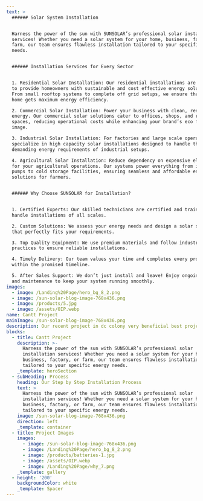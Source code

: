 ```yaml
---
text: >
  ###### Solar System Installation


  Harness the power of the sun with SUNSOLAR’s professional solar installation
  services! Whether you need a solar system for your home, business, factory, or
  farm, our team ensures flawless installation tailored to your specific energy
  needs.


  ###### Installation Services for Every Sector


  1. Residential Solar Installation: Our residential installations are designed
  to provide homeowners with sustainable and cost effective energy solutions.
  From small rooftop systems to complete off grid setups, we ensure that every
  home gets maximum energy efficiency.

  2. Commercial Solar Installation: Power your business with clean, renewable
  energy. Our commercial solar solutions cater to offices, shops, and retail
  spaces, reducing operational costs while enhancing your brand’s eco friendly
  image.

  3. Industrial Solar Installation: For factories and large scale operations, we
  specialize in high capacity solar installations designed to handle the
  demanding energy requirements of industrial setups.

  4. Agricultural Solar Installation: Reduce dependency on expensive electricity
  for your agricultural operations. Our systems power everything from irrigation
  pumps to cold storage facilities, ensuring seamless and affordable energy
  solutions for farmers.


  ###### Why Choose SUNSOLAR for Installation?


  1. Certified Experts: Our skilled technicians are certified and trained to
  handle installations of all scales.

  2. Custom Solutions: We assess your energy needs and design a solar system
  that perfectly fits your requirements.

  3. Top Quality Equipment: We use premium materials and follow industry best
  practices to ensure reliable installations.

  4. Timely Delivery: Our team values your time and completes every project
  within the promised timeline.

  5. After Sales Support: We don’t just install and leave! Enjoy ongoing support
  and maintenance to keep your system running smoothly.
images:
  - image: /Landing%20Page/hero_bg_8_2.png
  - image: /sun-solar-blog-image-768x436.png
  - image: /products/5.jpg
  - image: /assets/OIP.webp
name: Cantt Project
mainImage: /sun-solar-blog-image-768x436.png
description: Our recent project in dc colony very beneficial best projext
blocks:
  - title: Cantt Project
    description: >-
      Harness the power of the sun with SUNSOLAR’s professional solar
      installation services! Whether you need a solar system for your home,
      business, factory, or farm, our team ensures flawless installation
      tailored to your specific energy needs.
    _template: heroSection
  - subHeading: Process
    heading: Our Step by Step Installation Process
    text: >
      Harness the power of the sun with SUNSOLAR’s professional solar
      installation services! Whether you need a solar system for your home,
      business, factory, or farm, our team ensures flawless installation
      tailored to your specific energy needs.
    image: /sun-solar-blog-image-768x436.png
    direction: left
    _template: container
  - title: Project Images
    images:
      - image: /sun-solar-blog-image-768x436.png
      - image: /Landing%20Page/hero_bg_8_2.png
      - image: /products/batteries-1.jpg
      - image: /assets/OIP.webp
      - image: /Landing%20Page/why_7.png
    _template: gallery
  - height: '200'
    backgroundColor: white
    _template: Spacer
---
```


